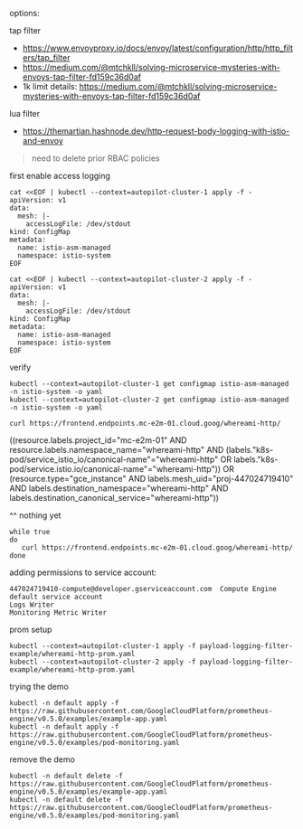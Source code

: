options:

tap filter
- https://www.envoyproxy.io/docs/envoy/latest/configuration/http/http_filters/tap_filter
- https://medium.com/@mtchkll/solving-microservice-mysteries-with-envoys-tap-filter-fd159c36d0af
- 1k limit details: https://medium.com/@mtchkll/solving-microservice-mysteries-with-envoys-tap-filter-fd159c36d0af



lua filter
- https://themartian.hashnode.dev/http-request-body-logging-with-istio-and-envoy

> need to delete prior RBAC policies

first enable access logging 
```
cat <<EOF | kubectl --context=autopilot-cluster-1 apply -f -
apiVersion: v1
data:
  mesh: |-
    accessLogFile: /dev/stdout
kind: ConfigMap
metadata:
  name: istio-asm-managed
  namespace: istio-system
EOF
```

```
cat <<EOF | kubectl --context=autopilot-cluster-2 apply -f -
apiVersion: v1
data:
  mesh: |-
    accessLogFile: /dev/stdout
kind: ConfigMap
metadata:
  name: istio-asm-managed
  namespace: istio-system
EOF
```

verify
```
kubectl --context=autopilot-cluster-1 get configmap istio-asm-managed -n istio-system -o yaml
kubectl --context=autopilot-cluster-2 get configmap istio-asm-managed -n istio-system -o yaml
```

```
curl https://frontend.endpoints.mc-e2m-01.cloud.goog/whereami-http/
```

((resource.labels.project_id="mc-e2m-01" AND resource.labels.namespace_name="whereami-http" AND (labels."k8s-pod/service_istio_io/canonical-name"="whereami-http" OR labels."k8s-pod/service.istio.io/canonical-name"="whereami-http")) OR (resource.type="gce_instance" AND labels.mesh_uid="proj-447024719410" AND labels.destination_namespace="whereami-http" AND labels.destination_canonical_service="whereami-http"))

^^ nothing yet 

```
while true
do
   curl https://frontend.endpoints.mc-e2m-01.cloud.goog/whereami-http/
done
```

adding permissions to service account:
```
447024719410-compute@developer.gserviceaccount.com	Compute Engine default service account	
Logs Writer
Monitoring Metric Writer
```

prom setup
```
kubectl --context=autopilot-cluster-1 apply -f payload-logging-filter-example/whereami-http-prom.yaml
kubectl --context=autopilot-cluster-2 apply -f payload-logging-filter-example/whereami-http-prom.yaml
```

trying the demo
```
kubectl -n default apply -f https://raw.githubusercontent.com/GoogleCloudPlatform/prometheus-engine/v0.5.0/examples/example-app.yaml
kubectl -n default apply -f https://raw.githubusercontent.com/GoogleCloudPlatform/prometheus-engine/v0.5.0/examples/pod-monitoring.yaml
```

remove the demo 
```
kubectl -n default delete -f https://raw.githubusercontent.com/GoogleCloudPlatform/prometheus-engine/v0.5.0/examples/example-app.yaml
kubectl -n default delete -f https://raw.githubusercontent.com/GoogleCloudPlatform/prometheus-engine/v0.5.0/examples/pod-monitoring.yaml
```